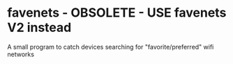 # favenets - OBSOLETE - USE favenets V2 instead
A small program to catch devices searching for "favorite/preferred" wifi networks 
